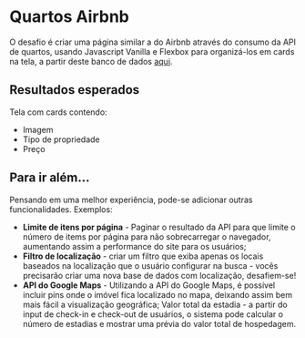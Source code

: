 # Quartos Airbnb

O  desafio é criar uma página similar a do Airbnb através do consumo da API de quartos, usando Javascript Vanilla e Flexbox para organizá-los em cards na tela, a partir deste banco de dados [aqui](https://api.sheety.co/30b6e400-9023-4a15-8e6c-16aa4e3b1e72).

## Resultados esperados
Tela com cards contendo:

* Imagem
* Tipo de propriedade
* Preço

## Para ir além...

Pensando em uma melhor experiência, pode-se adicionar outras funcionalidades. Exemplos:

* **Limite de itens por página** - Paginar o resultado da API para que limite o número de items por página para não sobrecarregar o navegador, aumentando assim a performance do site para os usuários;
* **Filtro de localização** - criar um filtro que exiba apenas os locais baseados na localização que o usuário configurar na busca - vocês precisarão criar uma nova base de dados com localização, desafiem-se!
* **API do Google Maps** - Utilizando a API do Google Maps, é possível incluir pins onde o imóvel fica localizado no mapa, deixando assim bem mais fácil a visualização geográfica;
Valor total da estadia - a partir do input de check-in e check-out de usuários, o sistema pode calcular o número de estadias e mostrar uma prévia do valor total de hospedagem.